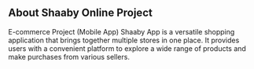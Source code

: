 ## About Shaaby Online Project

E-commerce Project (Mobile App)
Shaaby App is a versatile shopping application that brings together multiple stores in one place. It provides users with a convenient platform to explore a wide range of products and make purchases from various sellers.
